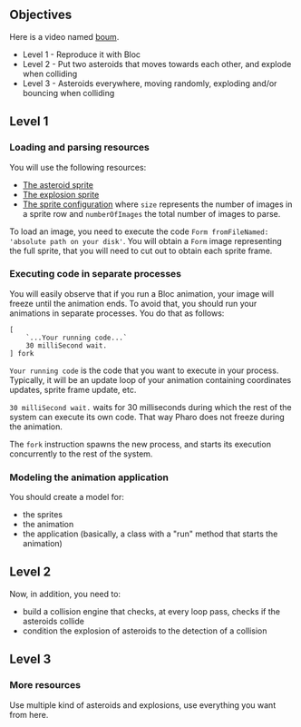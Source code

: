 ## Objectives

Here is a video named [boum](boum.mov).

* Level 1 - Reproduce it with Bloc 
* Level 2 - Put two asteroids that moves towards each other, and explode when colliding
* Level 3 - Asteroids everywhere, moving randomly, exploding and/or bouncing when colliding

## Level 1

### Loading and parsing resources

You will use the following resources:
- [The asteroid sprite](https://github.com/ycorre/molecular/blob/master/res/action/characters/o001Sp.png)
- [The explosion sprite](https://github.com/ycorre/molecular/blob/master/res/action/characters/expl001Sp_Fire_fixed.png)
- [The sprite configuration](sprite-config) where `size` represents the number of images in a sprite row and `numberOfImages` the total number of images to parse.

To load an image, you need to execute the code `Form fromFileNamed: 'absolute path on your disk'`.
You will obtain a `Form` image representing the full sprite, that you will need to cut out to obtain each sprite frame.

### Executing code in separate processes

You will easily observe that if you run a Bloc animation, your image will freeze until the animation ends.
To avoid that, you should run your animations in separate processes.
You do that as follows:

```Smalltalk
[
    `...Your running code...`
    30 milliSecond wait.
] fork
```
`Your running code` is the code that you want to execute in your process.
Typically, it will be an update loop of your animation containing coordinates updates, sprite frame update, etc.

`30 milliSecond wait.` waits for 30 milliseconds during which the rest of the system can execute its own code. That way Pharo does not freeze during the animation.

The `fork` instruction spawns the new process, and starts its execution concurrently to the rest of the system.

### Modeling the animation application

You should create a model for:
- the sprites
- the animation
- the application (basically, a class with a "run" method that starts the animation)

## Level 2

Now, in addition, you need to:
- build a collision engine that checks, at every loop pass, checks if the asteroids collide
- condition the explosion of asteroids to the detection of a collision

## Level 3
### More resources
Use multiple kind of asteroids and explosions, use everything you want from here.
